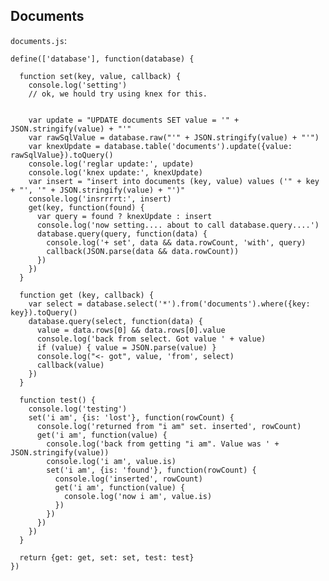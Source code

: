 Documents
---------

`documents.js`:

    define(['database'], function(database) {

      function set(key, value, callback) {
        console.log('setting')
        // ok, we hould try using knex for this.


        var update = "UPDATE documents SET value = '" + JSON.stringify(value) + "'"
        var rawSqlValue = database.raw("'" + JSON.stringify(value) + "'")
        var knexUpdate = database.table('documents').update({value: rawSqlValue}).toQuery()
        console.log('reglar update:', update)
        console.log('knex update:', knexUpdate)
        var insert = "insert into documents (key, value) values ('" + key + "', '" + JSON.stringify(value) + "')"
        console.log('insrrrrt:', insert)
        get(key, function(found) {
          var query = found ? knexUpdate : insert
          console.log('now setting.... about to call database.query....')
          database.query(query, function(data) {
            console.log('+ set', data && data.rowCount, 'with', query)
            callback(JSON.parse(data && data.rowCount))
          })
        })
      }

      function get (key, callback) {
        var select = database.select('*').from('documents').where({key: key}).toQuery()
        database.query(select, function(data) {
          value = data.rows[0] && data.rows[0].value
          console.log('back from select. Got value ' + value)
          if (value) { value = JSON.parse(value) }
          console.log("<- got", value, 'from', select)
          callback(value)
        })
      }

      function test() {
        console.log('testing')
        set('i am', {is: 'lost'}, function(rowCount) {
          console.log('returned from "i am" set. inserted', rowCount)
          get('i am', function(value) {
            console.log('back from getting "i am". Value was ' + JSON.stringify(value))
            console.log('i am', value.is)
            set('i am', {is: 'found'}, function(rowCount) {
              console.log('inserted', rowCount)
              get('i am', function(value) {
                console.log('now i am', value.is)
              })
            })
          })
        })
      }

      return {get: get, set: set, test: test}
    })

